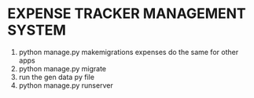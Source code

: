 # EXPENSE TRACKER MANAGEMENT SYSTEM
1) python manage.py makemigrations expenses 
        do the same for other apps
2) python manage.py migrate
3) run the gen data py file
4) python manage.py runserver
